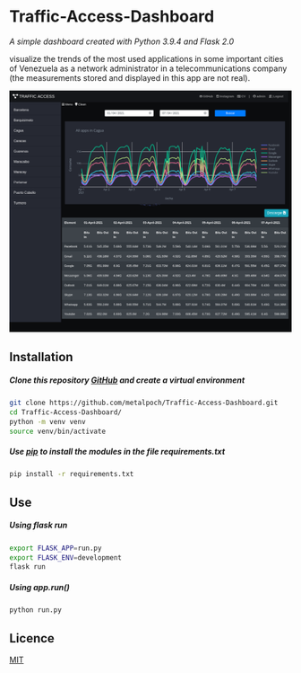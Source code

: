 # Traffic-Access-Dashboard 

*A simple dashboard created with Python 3.9.4 and Flask 2.0*

visualize the trends of the most used applications in some important cities of Venezuela as a network administrator in a telecommunications company (the measurements stored and displayed in this app are not real).

![alt text](https://raw.githubusercontent.com/metalpoch/Traffic-Access-Dashboard/main/Screenshot_2021-06-11%20TrafficAccess.png)

## Installation

##### Clone this repository [GitHub](https://github.com/metalpoch/Traffic-Access-Dashboard#) and create a virtual environment
```bash
git clone https://github.com/metalpoch/Traffic-Access-Dashboard.git
cd Traffic-Access-Dashboard/
python -m venv venv
source venv/bin/activate
```

##### Use [pip](https://pip.pypa.io/en/stable/) to install the modules in the file requirements.txt 
```bash
pip install -r requirements.txt
```

## Use
##### Using flask run
```bash
export FLASK_APP=run.py
export FLASK_ENV=development
flask run
```

##### Using app.run()
```bash
python run.py
```

## Licence
[MIT](https://choosealicense.com/licenses/mit/)
